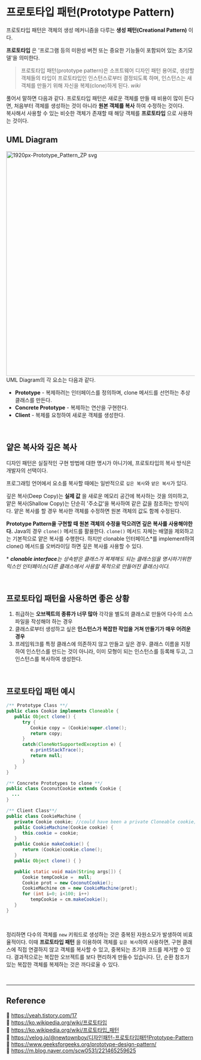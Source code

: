 # 프로토타입 패턴(Prototype Pattern)

프로토타입 패턴은 객체의 생성 메커니즘을 다루는 **생성 패턴(Creational Pattern)** 이다.

**프로토타입** 은 '프로그램 등의 미완성 버전 또는 중요한 기능들이 포함되어 있는 초기모델'을 의미한다.

> 프로토타입 패턴(prototype pattern)은 소프트웨어 디자인 패턴 용어로, 생성할 객체들의 타입이 프로토타입인 인스턴스로부터 결정되도록 하며, 인스턴스는 새 객체를 만들기 위해 자신을 복제(clone)하게 된다. _wiki_

풀어서 말하면 다음과 같다.
프로토타입 패턴은 새로운 객체를 만들 때 비용이 많이 든다면, 처음부터 객체를 생성하는 것이 아니라 **원본 객체를 복사** 하여 수정하는 것이다.  
복사해서 사용할 수 있는 비슷한 객체가 존재할 때 해당 객체를 **프로토타입** 으로 사용하는 것이다.

## UML Diagram

<img src="https://user-images.githubusercontent.com/66757141/210564187-185a1622-6815-4b21-9709-1bf4c2eb091d.png" alt="1920px-Prototype_Pattern_ZP svg" width="600px"/>

<br/>
UML Diagram의 각 요소는 다음과 같다.

- **Prototype** - 복제하려는 인터페이스를 정의하며, clone 메서드를 선언하는 추상 클래스를 만든다.
- **Concrete Prototype** - 복제하는 연산을 구현한다.
- **Client** - 복제를 요청하여 새로운 객체를 생성한다.

<br/>

## 얕은 복사와 깊은 복사

디자인 패턴은 실질적인 구현 방법에 대한 명시가 아니기에, 프로토타입의 복사 방식은 개발자의 선택이다.

프로그래밍 언어에서 요소를 복사할 때에는 일반적으로 `깊은 복사`와 `얕은 복사`가 있다.

깊은 복사(Deep Copy)는 **실제 값** 을 새로운 메모리 공간에 복사하는 것을 의미하고, 얕은 복사(Shallow Copy)는 단순히 '주소값'을 복사하여 같은 값을 참조하는 방식이다. 얕은 복사를 할 경우 복사한 객체를 수정하면 원본 객체의 값도 함께 수정된다.

**Prototype Pattern을 구현할 때 원본 객체의 수정을 막으려면 깊은 복사를 사용해야한다.** Java의 경우 `clone()` 메서드를 활용한다. `clone()` 메서드 자체는 배열을 제외하고는 기본적으로 얕은 복사를 수행한다. 하지만 clonable 인터페이스\*를 implement하여 clone() 메서드를 오버라이딩 하면 깊은 복사를 사용할 수 있다.

\* _**clonable interface**는 상속받은 클래스가 복제해도 되는 클래스임을 명시하기위한 믹스인 인터페이스(다른 클래스에서 사용할 목적으로 만들어진 클래스)이다._

<br/>

## 프로토타입 패턴을 사용하면 좋은 상황

1. 취급하는 **오브젝트의 종류가 너무 많아** 각각을 별도의 클래스로 만들어 다수의 소스 파일을 작성해야 하는 경우
2. 클래스로부터 생성하고 싶은 **인스턴스가 복잡한 작업을 거쳐 만들기가 매우 어려운 경우**
3. 프레임워크를 특정 클래스에 의존하지 않고 만들고 싶은 경우. 클래스 이름을 지정하여 인스턴스를 만드는 것이 아니라, 이미 모형이 되는 인스턴스를 등록해 두고, 그 인스턴스를 복사하여 생성한다.

<br/>

## 프로토타입 패턴 예시

```java
/** Prototype Class **/
public class Cookie implements Cloneable {
   public Object clone() {
      try {
         Cookie copy = (Cookie)super.clone();
         return copy;
      }
      catch(CloneNotSupportedException e) {
         e.printStackTrace();
         return null;
      }
   }
}
```

```java
/** Concrete Prototypes to clone **/
public class CoconutCookie extends Cookie {
  ...
}
```

```java
/** Client Class**/
public class CookieMachine {
   private Cookie cookie; //could have been a private Cloneable cookie;
   public CookieMachine(Cookie cookie) {
      this.cookie = cookie;
   }
   public Cookie makeCookie() {
      return (Cookie)cookie.clone();
   }
   public Object clone() { }

   public static void main(String args[]) {
      Cookie tempCookie =  null;
      Cookie prot = new CoconutCookie();
      CookieMachine cm = new CookieMachine(prot);
      for (int i=0; i<100; i++)
         tempCookie = cm.makeCookie();
   }
}
```

<br/>

정리하면 다수의 객체를 `new` 키워드로 생성하는 것은 중복된 자원소모가 발생하여 비효율적이다. 이때 **프로토타입 패턴** 을 이용하여 객체를 `깊은 복사`하여 사용하면, 구현 클래스에 직접 연결하지 않고 객체를 복사할 수 있고, 중복되는 초기화 코드를 제거할 수 있다. 결과적으로는 복잡한 오브젝트를 보다 편리하게 만들수 있습니다. 단, 순환 참조가 있는 복잡한 객체를 복제하는 것은 까다로울 수 있다.

<br/>

---

## Reference

📄 https://yeah.tistory.com/17  
📄 https://ko.wikipedia.org/wiki/프로토타입  
📄 https://ko.wikipedia.org/wiki/프로토타입_패턴  
📄 https://velog.io/@newtownboy/디자인패턴-프로토타입패턴Prototype-Pattern  
📄 https://www.geeksforgeeks.org/prototype-design-pattern/  
📄 https://m.blog.naver.com/scw0531/221465259625
